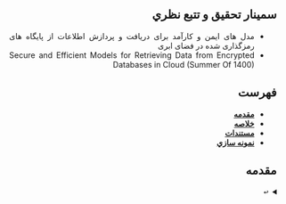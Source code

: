 <div dir="rtl" style="text-align: justify; text-justify: inter-word;">
  
## سمينار تحقيق و تتبع نظري 
- مدل های ایمن و کارآمد برای دریافت و پردازش اطلاعات از پایگاه های رمزگذاری شده در فضای ابری
- Secure and Efficient Models for Retrieving Data from Encrypted Databases in Cloud
  (Summer Of 1400)

## فهرست 
- [**مقدمه**](#Intro)
- [**خلاصه**](#Brief)
- [**مستندات**](#GetFiles)
- [**نمونه سازي**](#SampleCode)

<a name="Intro"></a>
## مقدمه
  <details> 
  <summary><kbd>↩</kbd></summary>
  
